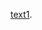 [text1](https://www.google.com/search?rlz=1C1CHBF_enIN842IN842&sxsrf=ALeKk00Y6rbVLbXvtvrprWaXzFXubtgDgg%3A1602232559783&ei=7yCAX82vL86m9QPXhKOYCA&q=wikipedia&oq=wikip&gs_lcp=CgZwc3ktYWIQARgAMgoIABCxAxDJAxBDMgUIABCxAzIFCAAQsQMyBQgAELEDMgUIABCxAzIFCAAQsQMyAggAMgUIABCxAzIFCAAQsQMyAggAOgcIIxCwAxAnOgcIABCwAxBDOgkIABCwAxAKEEM6BwgjEMkDECc6BwgAELEDEEM6CAgAELEDEIMBOgQIABBDOgoIABCxAxCDARBDOgQIIxAnOg0IABCxAxCDARAUEIcCOgcIABAUEIcCOgcIIxDqAhAnOggIABCxAxDJAzoNCAAQsQMQgwEQyQMQQzoECC4QQzoFCC4QsQM6AgguOgUIABDJAzoECAAQCkoFCCASATBKBQgoEgEwUKS21gFYrJXXAWDVodcBaAZwAHgAgAHfAYgB7xuSAQYwLjExLjiYAQCgAQGqAQdnd3Mtd2l6sAEKyAEKwAEB&sclient=psy-ab).
